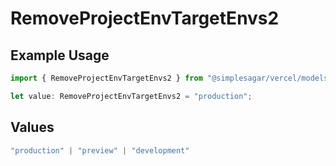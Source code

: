 # RemoveProjectEnvTargetEnvs2

## Example Usage

```typescript
import { RemoveProjectEnvTargetEnvs2 } from "@simplesagar/vercel/models/removeprojectenvop.js";

let value: RemoveProjectEnvTargetEnvs2 = "production";
```

## Values

```typescript
"production" | "preview" | "development"
```